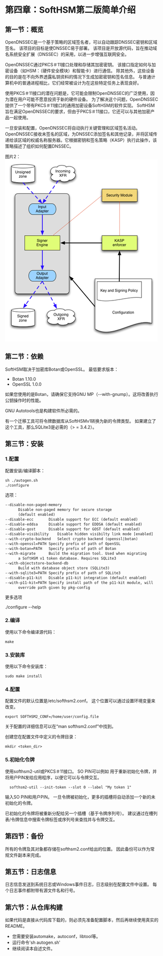 # 第四章：SoftHSM第二版简单介绍

## 第一节：概览

OpenDNSSEC是一个基于策略的区域签名者，可以自动跟踪DNSSEC密钥和区域签名。 该项目的目标是使DNSSEC易于部署。 该项目是开放源代码，旨在推动域名系统安全扩展（DNSSEC）的采用，以进一步增强互联网安全。

OpenDNSSEC通过PKCS＃11接口处理和存储其加密密钥。 该接口指定如何与加密设备（如HSM：（硬件安全模块）和智能卡）进行通信。 除其他外，这些设备的目的是在不向外界透露私钥资料的情况下生成加密密钥和签名信息。 与普通计算机中的普通进程相比，它们经常被设计为在这些特定任务上表现良好。

使用PKCS＃11接口的潜在问题是，它可能会限制OpenDNSSEC的广泛使用，因为潜在用户可能不愿意投资于新的硬件设备。 为了解决这个问题，OpenDNSSEC提供了一个带有PKCS＃11接口的通用加密设备SoftHSM的软件实现。 SoftHSM旨在满足OpenDNSSEC的要求，但由于PKCS＃11接口，它还可以与其他加密产品一起使用。

一旦安装和配置，OpenDNSSEC将自动执行关键管理和区域签名活动。OpenDNSSEC接收未签名的区域，为DNSSEC添加签名和其他记录，并将区域传递给该区域的权威名称服务器。它根据密钥和签名策略（KASP）执行此操作，该策略描述了组织如何配置DNSSEC。

图片2： 
    ![图片2](https://github.com/guoshijiang/Hyperledger_fabric_v1.0/blob/master/img/2.png "图片2")

## 第二节：依赖

SoftHSM取决于加密库Botan或OpenSSL。 最低要求版本：

* Botan 1.10.0
* OpenSSL 1.0.0

如果您使用的是Botan，请确保它支持GNU MP（--with-gnump）。这将改善执行公钥操作时的性能。

GNU Autotools也是构建软件所必需的。

有一个迁移工具可将令牌数据库从SoftHSMv1转换为新的令牌类型。 如果建立了这个工具，那么SQLite3是必需的（> = 3.4.2）。

## 第三节：安装

### 1.配置

配置安装/编译脚本：

    sh ./autogen.sh
    ./configure

选项：

    --disable-non-paged-memory
          Disable non-paged memory for secure storage
          (default enabled)
    --disable-ecc		Disable support for ECC (default enabled)
    --disable-eddsa		Disable support for EDDSA (default enabled)
    --disable-gost		Disable support for GOST (default enabled)
    --disable-visibility	Disable hidden visibilty link mode [enabled]
    --with-crypto-backend	Select crypto backend (openssl|botan)
    --with-openssl=PATH	Specify prefix of path of OpenSSL
    --with-botan=PATH	Specify prefix of path of Botan
    --with-migrate		Build the migration tool. Used when migrating
          a SoftHSM v1 token database. Requires SQLite3
    --with-objectstore-backend-db
          Build with database object store (SQLite3)
    --with-sqlite3=PATH	Specify prefix of path of SQLite3
    --disable-p11-kit	Disable p11-kit integration (default enabled)
    --with-p11-kit=PATH	Specify install path of the p11-kit module, will
          override path given by pkg-config

更多选项

  ./configure --help


### 2.编译

使用以下命令编译源代码：

    make

### 3.安装库

使用以下命令安装库：

    sudo make install

### 4.配置

配置文件的默认位置是/etc/softhsm2.conf。 这个位置可以通过设置环境变量来改变。

    export SOFTHSM2_CONF=/home/user/config.file

关于配置的详细信息可以在“man softhsm2.conf”中找到。

创建您在配置文件中定义的令牌目录：

    mkdir <token_dir>

### 5.初始化令牌

使用softhsm2-util或PKCS＃11接口。 SO PIN可以例如 用于重新初始化令牌，并将用户PIN发给应用程序，以便它可以与令牌交互。

      softhsm2-util --init-token --slot 0 --label "My token 1"

输入SO PIN和用户PIN。 一旦令牌被初始化，更多的插槽将自动添加一个新的未初始化的令牌。
    
已初始化的令牌将被重新分配给另一个插槽（基于令牌序列号）。 建议通过在槽列表/令牌信息中搜索令牌标签或序列号来查找并与令牌交互。

## 第四节：备份

所有的令牌及其对象都存储在softhsm2.conf给出的位置。 因此备份可以作为常规文件副本来完成。

## 第五节：日志信息

日志信息发送到系统日志或Windows事件日志，日志级别在配置文件中设置。 每个日志事件都附带有源文件名和行号。

## 第六节：从仓库构建

如果代码是直接从代码库下载的，则必须先准备配置脚本，然后再继续使用真实的README。

* 您需要安装automake，autoconf，libtool等。
* 运行命令'sh autogen.sh'
* 继续阅读本自述文件。











